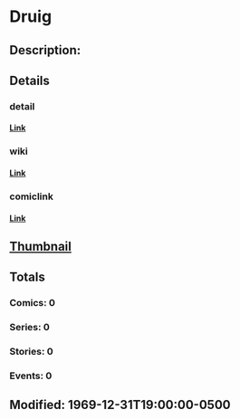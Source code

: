 # Druig
## Description: 
## Details
### detail
#### [Link](http://marvel.com/characters/586/druig?utm_campaign=apiRef&utm_source=225578a89fc76f3d20fbffda5d17a88d)
### wiki
#### [Link](http://marvel.com/universe/Druig?utm_campaign=apiRef&utm_source=225578a89fc76f3d20fbffda5d17a88d)
### comiclink
#### [Link](http://marvel.com/comics/characters/1011322/druig?utm_campaign=apiRef&utm_source=225578a89fc76f3d20fbffda5d17a88d)
## [Thumbnail](http://i.annihil.us/u/prod/marvel/i/mg/b/40/image_not_available.jpg)
## Totals
### Comics: 0
### Series: 0
### Stories: 0
### Events: 0
## Modified: 1969-12-31T19:00:00-0500